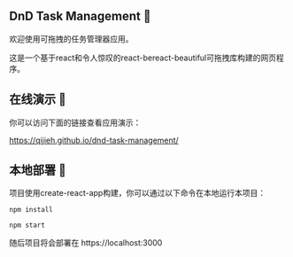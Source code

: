 ## DnD Task Management :dart:

欢迎使用可拖拽的任务管理器应用。

这是一个基于react和令人惊叹的react-bereact-beautiful可拖拽库构建的网页程序。

## 在线演示 :ocean:

你可以访问下面的链接查看应用演示：

https://qijieh.github.io/dnd-task-management/

## 本地部署 :whale:

项目使用create-react-app构建，你可以通过以下命令在本地运行本项目：

```shell
npm install
```

```shell
npm start
```

随后项目将会部署在 https://localhost:3000